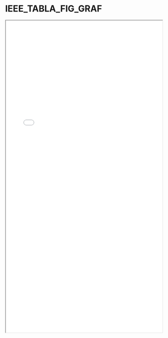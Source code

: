 
# IEEE_TABLA_FIG_GRAF

<iframe src="../IEEE_TABLA_FIG_GRAF.pdf" width="100%" height="1000px"></iframe>

